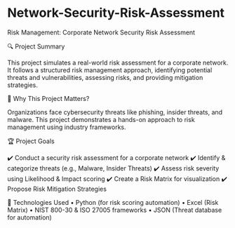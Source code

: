 # Network-Security-Risk-Assessment

Risk Management: Corporate Network Security Risk Assessment

🔍 Project Summary

This project simulates a real-world risk assessment for a corporate network. It follows a structured risk management approach, identifying potential threats and vulnerabilities, assessing risks, and providing mitigation strategies.

📌 Why This Project Matters?

Organizations face cybersecurity threats like phishing, insider threats, and malware. This project demonstrates a hands-on approach to risk management using industry frameworks.

🏆 Project Goals

✔️ Conduct a security risk assessment for a corporate network
✔️ Identify & categorize threats (e.g., Malware, Insider Threats)
✔️ Assess risk severity using Likelihood & Impact scoring
✔️ Create a Risk Matrix for visualization
✔️ Propose Risk Mitigation Strategies

🔧 Technologies Used
	•	Python (for risk scoring automation)
	•	Excel (Risk Matrix)
	•	NIST 800-30 & ISO 27005 frameworks
	•	JSON (Threat database for automation)
